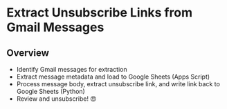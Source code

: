# Extract Unsubscribe Links from Gmail Messages

## Overview
- Identify Gmail messages for extraction
- Extract message metadata and load to Google Sheets (Apps Script)
- Process message body, extract unsubscribe link, and write link back to Google Sheets (Python)
- Review and unsubscribe! 😍
<br>

